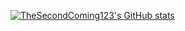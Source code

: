 [![TheSecondComing123's GitHub stats](https://github-readme-stats.vercel.app/api?username=TheSecondComing123&show_icons=true&theme=synthwave&bg_color=45,df5,ffa9)](https://github.com/anuraghazra/github-readme-stats)
